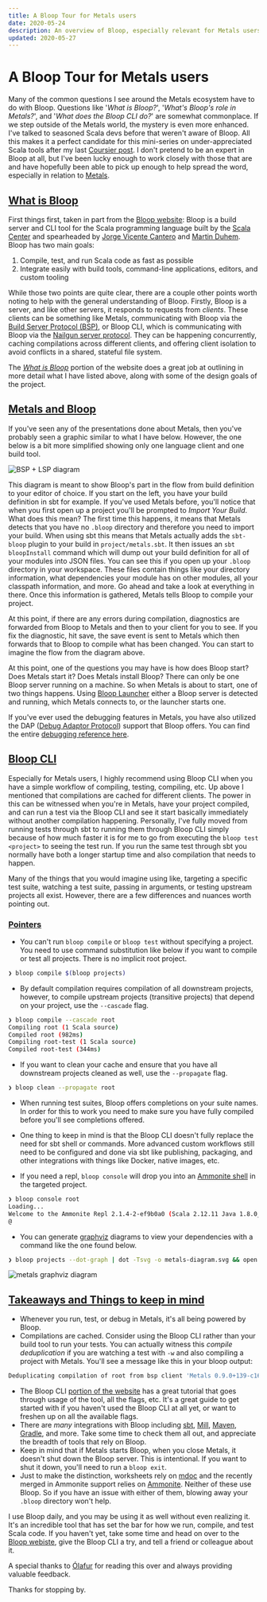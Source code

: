 ```yaml
---
title: A Bloop Tour for Metals users
date: 2020-05-24
description: An overview of Bloop, especially relevant for Metals users.
updated: 2020-05-27
---
```


# A Bloop Tour for Metals users

Many of the common questions I see around the Metals ecosystem have to do with
Bloop. Questions like '_What is Bloop?_', '_What's Bloop's role in Metals?_',
and '_What does the Bloop CLI do?_' are somewhat commonplace. If we step outside
of the Metals world, the mystery is even more enhanced. I've talked to seasoned
Scala devs before that weren't aware of Bloop. All this makes it a perfect
candidate for this mini-series on under-appreciated Scala tools after my last
[Coursier post](/blog/useful-cs-commands). I don't pretend to be an expert in
Bloop at all, but I've been lucky enough to work closely with those that are and
have hopefully been able to pick up enough to help spread the word, especially
in relation to [Metals](https://scalameta.org/metals/).

## [What is Bloop](#what-is-bloop)

First things first, taken in part from the [Bloop
website](https://scalacenter.github.io/bloop/docs/what-is-bloop): Bloop is a
build server and CLI tool for the Scala programming language built by the [Scala
Center](https://scala.epfl.ch/) and spearheaded by [Jorge Vicente
Cantero](https://twitter.com/jvican) and [Martin
Duhem](https://twitter.com/mnduhem). Bloop has two main goals:

1. Compile, test, and run Scala code as fast as possible
2. Integrate easily with build tools, command-line applications, editors, and
   custom tooling

While those two points are quite clear, there are a couple other points worth
noting to help with the general understanding of Bloop. Firstly, Bloop is a
server, and like other servers, it responds to requests from _clients_. These
clients can be something like Metals, communicating with Bloop via the [Build
Server Protocol
(BSP)](https://github.com/build-server-protocol/build-server-protocol), or Bloop
CLI, which is communicating with Bloop via the [Nailgun server
protocol](https://github.com/facebook/nailgun). They can be happening
concurrently, caching compilations across different clients, and offering client
isolation to avoid conflicts in a shared, stateful file system.

The [_What is Bloop_](https://scalacenter.github.io/bloop/docs/what-is-bloop)
portion of the website does a great job at outlining in more detail what I have
listed above, along with some of the design goals of the project.

## [Metals and Bloop](#metals-and-bloop)

If you've seen any of the presentations done about Metals, then you've probably
seen a graphic similar to what I have below. However, the one below is a bit
more simplified showing only one language client and one build tool.

![BSP + LSP diagram](/images/diagram.png)

This diagram is meant to show Bloop's part in the flow from build definition to
your editor of choice. If you start on the left, you have your build definition
in sbt for example. If you've used Metals before, you'll notice that when you
first open up a project you'll be prompted to _Import Your Build_. What does
this mean? The first time this happens, it means that Metals detects that you
have no `.bloop` directory and therefore you need to import your build. When
using sbt this means that Metals actually adds the `sbt-bloop` plugin to your
build in `project/metals.sbt`. It then issues an `sbt bloopInstall` command
which will dump out your build definition for all of your modules into JSON
files. You can see this if you open up your `.bloop` directory in your
workspace. These files contain things like your directory information, what
dependencies your module has on other modules, all your classpath information,
and more. Go ahead and take a look at everything in there. Once this information
is gathered, Metals tells Bloop to compile your project.

At this point, if there are any errors during compilation, diagnostics are
forwarded from Bloop to Metals and then to your client for you to see. If you
fix the diagnostic, hit save, the save event is sent to Metals which then
forwards that to Bloop to compile what has been changed. You can start to
imagine the flow from the diagram above.

At this point, one of the questions you may have is how does Bloop start? Does
Metals start it? Does Metals install Bloop? There can only be one Bloop server
running on a machine. So when Metals is about to start, one of two things
happens. Using [Bloop
Launcher](https://scalacenter.github.io/bloop/docs/launcher-reference) either a
Bloop server is detected and running, which Metals connects to, or the launcher
starts one.

If you've ever used the debugging features in Metals, you have also utilized the
DAP ([Debug Adaptor
Protocol](https://microsoft.github.io/debug-adapter-protocol/)) support that
Bloop offers. You can find the entire [debugging reference
here](https://scalacenter.github.io/bloop/docs/debugging-reference).

## [Bloop CLI](#bloop-cli)

Especially for Metals users, I highly recommend using Bloop CLI when you have a
simple workflow of compiling, testing, compiling, etc. Up above I mentioned
that compilations are cached for different clients. The power in this can be
witnessed when you're in Metals, have your project compiled, and can run a
test via the Bloop CLI and see it start basically immediately without another
compilation happening. Personally, I've fully moved from running tests through
sbt to running them through Bloop CLI simply because of how much faster it is
for me to go from executing the `bloop test <project>` to seeing the test run.
If you run the same test through sbt you normally have both a longer startup
time and also compilation that needs to happen.

Many of the things that you would imagine using like, targeting a specific test
suite, watching a test suite, passing in arguments, or testing upstream projects
all exist. However, there are a few differences and nuances worth pointing out. 

### [Pointers](#pointers)

- You can't run `bloop compile` or `bloop test` without specifying a project.
    You need to use command substitution like below if you want to compile or
    test all projects. There is no implicit root project.

```bash
❯ bloop compile $(bloop projects)
```

- By default compilation requires compilation of all downstream projects,
    however, to compile upstream projects (transitive projects) that depend on
    your project, use the `--cascade` flag.

```bash
❯ bloop compile --cascade root
Compiling root (1 Scala source)
Compiled root (982ms)
Compiling root-test (1 Scala source)
Compiled root-test (344ms)
```

- If you want to clean your cache and ensure that you have all downstream
    projects cleaned as well, use the `--propagate` flag.

```bash
❯ bloop clean --propagate root
```

- When running test suites, Bloop offers completions on your suite names.
    In order for this to work you need to make sure you have fully compiled
    before you'll see completions offered.

- One thing to keep in mind is that the Bloop CLI doesn't fully replace the need
    for sbt shell or commands. More advanced custom workflows still need to be
    configured and done via sbt like publishing, packaging, and other
    integrations with things like Docker, native images, etc.

- If you need a repl, `bloop console` will drop you into an [Ammonite
    shell](https://ammonite.io/) in the targeted project.

```bash
❯ bloop console root
Loading...
Welcome to the Ammonite Repl 2.1.4-2-ef9b0a0 (Scala 2.12.11 Java 1.8.0_242)
@
```

- You can generate [graphviz](https://graphviz.org/) diagrams to view your
    dependencies with a command like the one found below.

```bash
❯ bloop projects --dot-graph | dot -Tsvg -o metals-diagram.svg && open metals-diagram.svg
```

![metals graphviz diagram](/images/metals-diagram.svg)

## [Takeaways and Things to keep in mind](#takeaways-and-things-to-keep-in-mind)

- Whenever you run, test, or debug in Metals, it's all being powered by Bloop.
- Compilations are cached. Consider using the Bloop CLI rather than your build
    tool to run your tests. You can actually witness this _compile
    deduplication_ if you are watching a test with `-w` and also compiling a
    project with Metals. You'll see a message like this in your bloop output:

```bash
Deduplicating compilation of root from bsp client 'Metals 0.9.0+139-c169b4ce-SNAPSHOT' (since 39.439s)
```

- The Bloop CLI [portion of the
    website](https://scalacenter.github.io/bloop/docs/cli/tutorial) has a great
    tutorial that goes through usage of the tool, all the flags, etc. It's a
    great guide to get started with if you haven't used the Bloop CLI at all
    yet, or want to freshen up on all the available flags.
- There are _many_ integrations with Bloop including [sbt](
    https://www.scala-sbt.org/), [Mill](https://github.com/lihaoyi/mill),
    [Maven](https://maven.apache.org/), [Gradle](https://gradle.org/), and more.
    Take some time to check them all out, and appreciate the breadth of tools
    that rely on Bloop.
- Keep in mind that if Metals starts Bloop, when you close Metals, it doesn't
    shut down the Bloop server. This is intentional. If you want to shut it
    down, you'll need to run a `bloop exit`.
- Just to make the distinction, worksheets rely on
    [mdoc](https://scalameta.org/mdoc/) and the recently merged in Ammonite
    support relies on [Ammonite](https://ammonite.io/). Neither of these use
    Bloop. So if you have an issue with either of them, blowing away your
    `.bloop` directory won't help.

I use Bloop daily, and you may be using it as well without even realizing it.
It's an incredible tool that has set the bar for how we run, compile, and test
Scala code. If you haven't yet, take some time and head on over to the [Bloop
webiste](https://scalacenter.github.io/bloop/), give the Bloop CLI a try, and
tell a friend or colleague about it.

A special thanks to [Ólafur](https://twitter.com/olafurpg) for reading this over
and always providing valuable feedback.

Thanks for stopping by.
